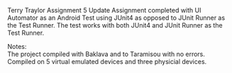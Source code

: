 Terry Traylor
Assignment 5 Update
Assignment completed with UI Automator as an Android Test using JUnit4 as opposed to JUnit Runner as the Test Runner.  The test works with
both JUnit4 and JUnit Runner as the Test Runner.  

Notes:  
The project compiled with Baklava and to Taramisou with no errors.  Compiled on 5 virtual emulated devices and three physicial devices.
